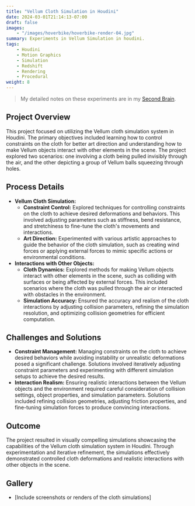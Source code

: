 ```yaml
---
title: "Vellum Cloth Simulation in Houdini"
date: 2024-03-01T21:14:13-07:00
draft: false
images:
    - "/images/hoverbike/hoverbike-render-04.jpg"
summary: Experiments in Vellum Simulation in houdini.
tags:
    - Houdini
    - Motion Graphics
    - Simulation
    - Redshift
    - Rendering
    - Procedural
weight: 8
---
```


> My detailed notes on these experiments are in my [Second Brain](https://notes.mzmr.xyz/tags/vellum/).

## Project Overview
This project focused on utilizing the Vellum cloth simulation system in Houdini. The primary objectives included learning how to control constraints on the cloth for better art direction and understanding how to make Vellum objects interact with other elements in the scene. The project explored two scenarios: one involving a cloth being pulled invisibly through the air, and the other depicting a group of Vellum balls squeezing through holes.

## Process Details
- **Vellum Cloth Simulation:**
  - **Constraint Control:** Explored techniques for controlling constraints on the cloth to achieve desired deformations and behaviors. This involved adjusting parameters such as stiffness, bend resistance, and stretchiness to fine-tune the cloth's movements and interactions.
  - **Art Direction:** Experimented with various artistic approaches to guide the behavior of the cloth simulation, such as creating wind forces or applying external forces to mimic specific actions or environmental conditions.
- **Interactions with Other Objects:**
  - **Cloth Dynamics:** Explored methods for making Vellum objects interact with other elements in the scene, such as colliding with surfaces or being affected by external forces. This included scenarios where the cloth was pulled through the air or interacted with obstacles in the environment.
  - **Simulation Accuracy:** Ensured the accuracy and realism of the cloth interactions by adjusting collision parameters, refining the simulation resolution, and optimizing collision geometries for efficient computation.
  
## Challenges and Solutions
- **Constraint Management:** Managing constraints on the cloth to achieve desired behaviors while avoiding instability or unrealistic deformations posed a significant challenge. Solutions involved iteratively adjusting constraint parameters and experimenting with different simulation setups to achieve the desired results.
- **Interaction Realism:** Ensuring realistic interactions between the Vellum objects and the environment required careful consideration of collision settings, object properties, and simulation parameters. Solutions included refining collision geometries, adjusting friction properties, and fine-tuning simulation forces to produce convincing interactions.
  
## Outcome
The project resulted in visually compelling simulations showcasing the capabilities of the Vellum cloth simulation system in Houdini. Through experimentation and iterative refinement, the simulations effectively demonstrated controlled cloth deformations and realistic interactions with other objects in the scene.

## Gallery
- [Include screenshots or renders of the cloth simulations]
